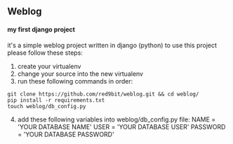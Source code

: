 ## Weblog
#### my first django project

it's a simple weblog project written in django (python)
to use this project please follow these steps:
1) create your virtualenv
2) change your source into the new virtualenv
3) run these following commands in order:
```
git clone https://github.com/red9bit/weblog.git && cd weblog/
pip install -r requirements.txt
touch weblog/db_config.py
```
4) add these following variables into weblog/db_config.py file:
  NAME = 'YOUR DATABASE NAME'
  USER = 'YOUR DATABASE USER'
  PASSWORD = 'YOUR DATABASE PASSWORD'

